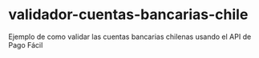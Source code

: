 # validador-cuentas-bancarias-chile
Ejemplo de como validar las cuentas bancarias chilenas usando el API de Pago Fácil